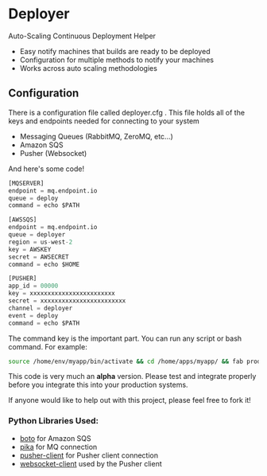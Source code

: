 # Deployer

Auto-Scaling Continuous Deployment Helper


 * Easy notify machines that builds are ready to be deployed
 * Configuration for multiple methods to notify your machines
 * Works across auto scaling methodologies


## Configuration

There is a configuration file called deployer.cfg . This file holds all of the keys and endpoints needed for connecting to your system

 * Messaging Queues (RabbitMQ, ZeroMQ, etc...)
 * Amazon SQS
 * Pusher (Websocket)

And here's some code!

```python
[MQSERVER]
endpoint = mq.endpoint.io
queue = deploy
command = echo $PATH

[AWSSQS]
endpoint = mq.endpoint.io
queue = deployer
region = us-west-2
key = AWSKEY
secret = AWSECRET
command = echo $HOME

[PUSHER]
app_id = 00000
key = xxxxxxxxxxxxxxxxxxxxxxxx
secret = xxxxxxxxxxxxxxxxxxxxxxxx
channel = deployer
event = deploy
command = echo $PATH
```

The command key is the important part. You can run any script or bash command. For example:
```bash
source /home/env/myapp/bin/activate && cd /home/apps/myapp/ && fab production >> /var/log/fabric/cron.log 2>&1
```


This code is very much an __alpha__ version. Please test and integrate properly before you integrate this into your production systems. 

If anyone would like to help out with this project, please feel free to fork it!

### Python Libraries Used:

 * [boto](https://github.com/boto/boto) for Amazon SQS
 * [pika](https://github.com/pika/pika) for MQ connection
 * [pusher-client](https://github.com/ekulyk/PythonPusherClient) for Pusher client connection
 * [websocket-client](https://github.com/liris/websocket-client) used by the Pusher client
